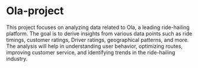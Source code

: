 # Ola-project
This project focuses on analyzing data related to Ola, a leading ride-hailing platform. The goal is to derive insights from various data points such as ride timings, customer ratings, Driver ratings, geographical patterns, and more. The analysis will help in understanding user behavior, optimizing routes, improving customer service, and identifying trends in the ride-hailing industry.
